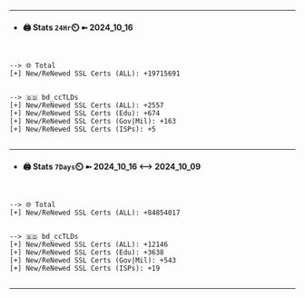 

---
- #### 🖨️ **Stats** `24Hr`⏲️ ➼ 2024_10_16
```console


--> 🌐 Total
[+] New/ReNewed SSL Certs (ALL): +19715691


--> 🇧🇩 bd_ccTLDs
[+] New/ReNewed SSL Certs (ALL): +2557
[+] New/ReNewed SSL Certs (Edu): +674
[+] New/ReNewed SSL Certs (Gov|Mil): +163
[+] New/ReNewed SSL Certs (ISPs): +5


```

---
- #### 🖨️ **Stats** `7Days`⏲️ ➼ 2024_10_16 <--> 2024_10_09
```console


--> 🌐 Total
[+] New/ReNewed SSL Certs (ALL): +84854017


--> 🇧🇩 bd_ccTLDs
[+] New/ReNewed SSL Certs (ALL): +12146
[+] New/ReNewed SSL Certs (Edu): +3638
[+] New/ReNewed SSL Certs (Gov|Mil): +543
[+] New/ReNewed SSL Certs (ISPs): +19


```

---

